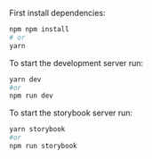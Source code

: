 First install dependencies:

```bash
npm npm install
# or
yarn
```

To start the development server run:

```bash
yarn dev
#or
npm run dev
```

To start the storybook server run:

```bash
yarn storybook
#or
npm run storybook
```
